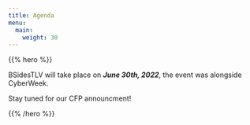 ```yaml
---
title: Agenda
menu:
  main:
    weight: 30
---
```


{{% hero %}}

BSidesTLV will take place on **_June 30th, 2022_**, the event was alongside CyberWeek.

Stay tuned for our CFP announcment!

{{% /hero %}}
